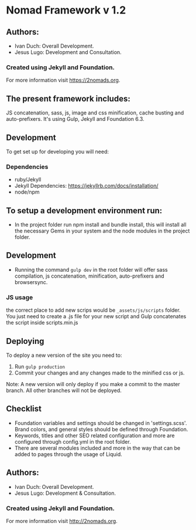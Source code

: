 # Nomad Framework v 1.2 #

## Authors: ##
* Ivan Duch: Overall Development.
* Jesus Lugo: Development and Consultation.

### Created using Jekyll and Foundation. ###
For more information visit https://2nomads.org.

## The present framework includes:

JS concatenation, sass, js, image and css minification, cache busting and auto-prefixers. It's using Gulp, Jekyll and Foundation 6.3.

## Development

To get set up for developing you will need:

### Dependencies
 - ruby/Jekyll
 - Jekyll Dependencies: https://jekyllrb.com/docs/installation/
 - node/npm

## To setup a development environment run:

 - In the project folder run npm install and bundle install, this will install all the necessary Gems in your system and the node modules in the project folder.

## Development

- Running the command `gulp dev` in the root folder will offer sass compilation, js concatenation, minification, auto-prefixers and browsersync.

### JS usage

the correct place to add new scrips would be `_assets/js/scripts` folder. You just need to create a .js file for your new script and Gulp concatenates the script inside scripts.min.js

## Deploying

To deploy a new version of the site you need to:

1. Run `gulp production`
2. Commit your changes and any changes made to the minified css or js.

Note: A new version will only deploy if you make a commit to the master branch. All other branches will not be deployed.

## Checklist

* Foundation variables and settings should be changed in 'settings.scss'. Brand colors, and general styles should be defined through Foundation.
* Keywords, titles and other SEO related configuration and more are configured through config.yml in the root folder.
* There are several modules included and more in the way that can be added to pages through the usage of Liquid.

## Authors: ##
* Ivan Duch: Overall Development.
* Jesus Lugo: Development & Consultation.

### Created using Jekyll and Foundation. ###
For more information visit http://2nomads.org.
